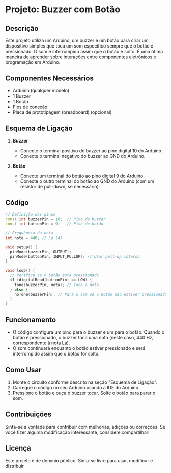 # Projeto: Buzzer com Botão

## Descrição

Este projeto utiliza um Arduino, um buzzer e um botão para criar um dispositivo simples que toca um som específico sempre que o botão é pressionado. O som é interrompido assim que o botão é solto. É uma ótima maneira de aprender sobre interações entre componentes eletrônicos e programação em Arduino.

## Componentes Necessários

- Arduino (qualquer modelo)
- 1 Buzzer
- 1 Botão
- Fios de conexão
- Placa de prototipagem (breadboard) (opcional)

## Esquema de Ligação

1. **Buzzer**
   - Conecte o terminal positivo do buzzer ao pino digital 10 do Arduino.
   - Conecte o terminal negativo do buzzer ao GND do Arduino.

2. **Botão**
   - Conecte um terminal do botão ao pino digital 9 do Arduino.
   - Conecte o outro terminal do botão ao GND do Arduino (com um resistor de pull-down, se necessário).

## Código

```cpp
// Definição dos pinos
const int buzzerPin = 10;  // Pino do buzzer
const int buttonPin = 9;   // Pino do botão

// Frequência da nota
int nota = 440; // Lá (A)

void setup() {
  pinMode(buzzerPin, OUTPUT);
  pinMode(buttonPin, INPUT_PULLUP); // Usar pull-up interno
}

void loop() {
  // Verifica se o botão está pressionado
  if (digitalRead(buttonPin) == LOW) {
    tone(buzzerPin, nota); // Toca a nota
  } else {
    noTone(buzzerPin); // Para o som se o botão não estiver pressionado
  }
}
```

## Funcionamento

- O código configura um pino para o buzzer e um para o botão. Quando o botão é pressionado, o buzzer toca uma nota (neste caso, 440 Hz, correspondente à nota Lá).
- O som continuará enquanto o botão estiver pressionado e será interrompido assim que o botão for solto.

## Como Usar

1. Monte o circuito conforme descrito na seção "Esquema de Ligação".
2. Carregue o código no seu Arduino usando a IDE do Arduino.
3. Pressione o botão e ouça o buzzer tocar. Solte o botão para parar o som.

## Contribuições

Sinta-se à vontade para contribuir com melhorias, adições ou correções. Se você fizer alguma modificação interessante, considere compartilhar!

## Licença

Este projeto é de domínio público. Sinta-se livre para usar, modificar e distribuir.